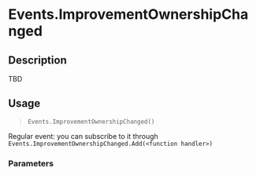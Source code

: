 # Events.ImprovementOwnershipChanged
## Description
TBD

## Usage
> `Events.ImprovementOwnershipChanged()`

Regular event: you can subscribe to it through `Events.ImprovementOwnershipChanged.Add(<function handler>)`

### Parameters

